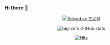 ### Hi there :dog:

<div align=center>

[![Solved.ac
프로필](http://mazassumnida.wtf/api/generate_badge?boj=eodnjs0147)](https://solved.ac/eodnjs0147)

![big-cir's GitHub stats](https://github-readme-stats.vercel.app/api?username=big-cir7&show_icons=true&theme=gruvbox)

[![Hits](https://hits.seeyoufarm.com/api/count/incr/badge.svg?url=https%3A%2F%2Fhttps%2F%2Fgithub.com%2FBig-Cir97%2Fhit-counter&count_bg=%2325AFE5&title_bg=%23265DC4&icon=bilibili.svg&icon_color=%23E7E7E7&title=%EC%A1%B0%ED%9A%8C%EC%88%98&edge_flat=false)](https://hits.seeyoufarm.com)
<div/>
